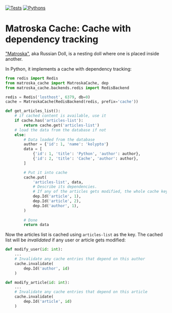 [![Tests](https://github.com/kolypto/py-matroska-cache/workflows/Tests/badge.svg)](/kolypto/py-matroska-cache/actions)
[![Pythons](https://img.shields.io/badge/python-3.7%E2%80%933.8-blue.svg)](noxfile.py)

Matroska Cache: Cache with dependency tracking
==============================================

["Matroska"](https://en.wikipedia.org/wiki/Matryoshka_doll), aka Russian Doll, 
is a nesting doll where one is placed inside another.

In Python, it implements a cache with dependency tracking:

```python
from redis import Redis
from matroska_cache import MatroskaCache, dep
from matroska_cache.backends.redis import RedisBackend

redis = Redis('losthost', 6379, db=0)
cache = MatroskaCache(RedisBackend(redis, prefix='cache'))

def get_articles_list():
    # if cached content is available, use it
    if cache.has('articles-list'):
        return cache.get('articles-list')
    # load the data from the database if not
    else:
        # Data loaded from the database
        author = {'id': 1, 'name': 'kolypto'}
        data = [
            {'id': 1, 'title': 'Python', 'author': author},
            {'id': 2, 'title': 'Cache', 'author': author},
        ]

        # Put it into cache
        cache.put(
            'articles-list', data,
            # Describe its dependencies. 
            # If any of the articles gets modified, the whole cache key will be discarded
            dep.Id('article', 1),
            dep.Id('article', 2),
            dep.Id('author', 1),
        )
        
        # Done
        return data
```

Now the articles list is cached using `articles-list` as the key.
The cached list will be *invalidated* if any user or article gets modified:

```python
def modify_user(id: int):
    ...
    # Invalidate any cache entries that depend on this author
    cache.invalidate(
        dep.Id('author', id)
    )

def modify_article(id: int):
    ...
    # Invalidate any cache entries that depend on this article
    cache.invalidate(
        dep.Id('article', id)
    )
```
